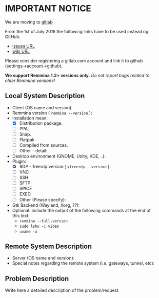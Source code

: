 # IMPORTANT NOTICE

We are moving to [gitlab](https://gitlab.com/DAGUniverse/Remmina)

From the 1st of July 2018 the following links have to be used instead og GitHub.

* [issues URL](https://gitlab.com/Remmina/Remmina/issues)
* [wiki URL](https://gitlab.com/Remmina/Remmina/wikis/home)

Please consider registering a gitlab.com account and link it to github (settings->account->github).

**We support Remmina 1.2+ versions only.**
*Do not report bugs related to older Remmina versions!*

## Local System Description

* Client (OS name and version):
* Remmina version ( ```remmina --version``` ):
* Installation mean:
  - [X] Distribution package.
  - [ ] PPA.
  - [ ] Snap.
  - [ ] Flatpak.
  - [ ] Compiled from sources.
  - [ ] Other - detail:
* Desktop environment (GNOME, Unity, KDE, ..):
* Plugin:
  - [X] RDP - freerdp version ( ```xfreerdp --version``` ):
  - [ ] VNC
  - [ ] SSH
  - [ ] SFTP
  - [ ] SPICE
  - [ ] EXEC
  - [ ] Other (Please specify):
* Gtk Backend (Wayland, Xorg, ??):
* Optional: include the output of the following commands at the end of this text:
  - `remmina --full-version`
  - `sudo lshw -C video`
  - `uname -a`

## Remote System Description

* Server (OS name and version):
* Special notes regarding the remote system (i.e. gateways, tunnel, etc):

## Problem Description

Write here a detailed description of the problem/request.

